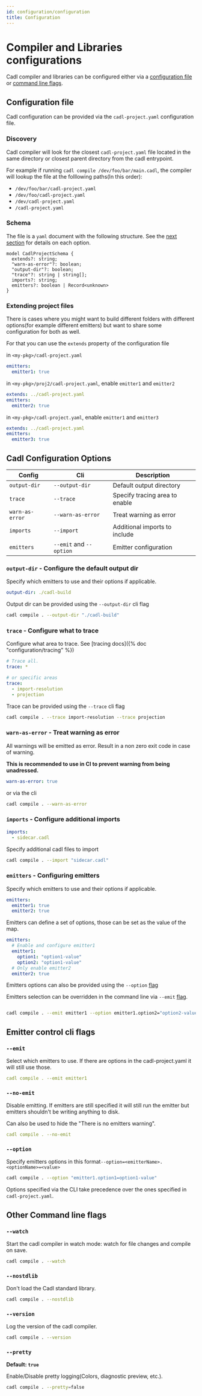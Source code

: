 ```yaml
---
id: configuration/configuration
title: Configuration
---
```


# Compiler and Libraries configurations

Cadl compiler and libraries can be configured either via a [configuration file](#configuration-file) or [command line flags](#command-line-flags).

## Configuration file

Cadl configuration can be provided via the `cadl-project.yaml` configuration file.

### Discovery

Cadl compiler will look for the closest `cadl-project.yaml` file located in the same directory or closest parent directory from the cadl entrypoint.

For example if running `cadl compile /dev/foo/bar/main.cadl`, the compiler will lookup the file at the folllowing paths(In this order):

- `/dev/foo/bar/cadl-project.yaml`
- `/dev/foo/cadl-project.yaml`
- `/dev/cadl-project.yaml`
- `/cadl-project.yaml`

### Schema

The file is a `yaml` document with the following structure. See the [next section](#cadl-configuration-options) for details on each option.

```cadl
model CadlProjectSchema {
  extends?: string;
  "warn-as-error"?: boolean;
  "output-dir"?: boolean;
  "trace"?: string | string[];
  imports?: string;
  emitters?: boolean | Record<unknown>
}
```

### Extending project files

There is cases where you might want to build different folders with different options(for example different emitters) but want to share some configuration for both as well.

For that you can use the `extends` property of the configuration file

in `<my-pkg>/cadl-project.yaml`

```yaml
emitters:
  emitter1: true
```

in `<my-pkg>/proj2/cadl-project.yaml`, enable `emitter1` and `emitter2`

```yaml
extends: ../cadl-project.yaml
emitters:
  emitter2: true
```

in `<my-pkg>/cadl-project.yaml`, enable `emitter1` and `emitter3`

```yaml
extends: ../cadl-project.yaml
emitters:
  emitter3: true
```

## Cadl Configuration Options

| Config          | Cli                     | Description                    |
| --------------- | ----------------------- | ------------------------------ |
| `output-dir`    | `--output-dir`          | Default output directory       |
| `trace`         | `--trace`               | Specify tracing area to enable |
| `warn-as-error` | `--warn-as-error`       | Treat warning as error         |
| `imports`       | `--import`              | Additional imports to include  |
| `emitters`      | `--emit` and `--option` | Emitter configuration          |

### `output-dir` - Configure the default output dir

Specify which emitters to use and their options if applicable.

```yaml
output-dir: ./cadl-build
```

Output dir can be provided using the `--output-dir` cli flag

```bash
cadl compile . --output-dir "./cadl-build"
```

### `trace` - Configure what to trace

Configure what area to trace. See [tracing docs]({% doc "configuration/tracing" %})

```yaml
# Trace all.
trace: *

# or specific areas
trace:
  - import-resolution
  - projection
```

Trace can be provided using the `--trace` cli flag

```bash
cadl compile . --trace import-resolution --trace projection
```

### `warn-as-error` - Treat warning as error

All warnings will be emitted as error. Result in a non zero exit code in case of warning.

**This is recommended to use in CI to prevent warning from being unadressed.**

```yaml
warn-as-error: true
```

or via the cli

```bash
cadl compile . --warn-as-error
```

### `imports` - Configure additional imports

```yaml
imports:
  - sidecar.cadl
```

Specify additional cadl files to import

```bash
cadl compile . --import "sidecar.cadl"
```

### `emitters` - Configuring emitters

Specify which emitters to use and their options if applicable.

```yaml
emitters:
  emitter1: true
  emitter2: true
```

Emitters can define a set of options, those can be set as the value of the map.

```yaml
emitters:
  # Enable and configure emitter1
  emitter1:
    option1: "option1-value"
    option2: "option1-value"
  # Only enable emitter2
  emitter2: true
```

Emitters options can also be provided using the `--option` [flag](#option)

Emitters selection can be overridden in the command line via `--emit` [flag](#emit).

```bash

cadl compile . --emit emitter1 --option emitter1.option2="option2-value"
```

## Emitter control cli flags

### `--emit`

Select which emitters to use. If there are options in the cadl-project.yaml it will still use those.

```yaml
cadl compile . --emit emitter1
```

### `--no-emit`

Disable emitting. If emitters are still specified it will still run the emitter but emitters shouldn't be writing anything to disk.

Can also be used to hide the "There is no emitters warning".

```yaml
cadl compile . --no-emit
```

### `--option`

Specify emitters options in this format`--option=<emitterName>.<optionName>=<value>`

```bash
cadl compile . --option "emitter1.option1=option1-value"
```

Options specified via the CLI take precedence over the ones specified in `cadl-project.yaml`.

## Other Command line flags

### `--watch`

Start the cadl compiler in watch mode: watch for file changes and compile on save.

```bash
cadl compile . --watch
```

### `--nostdlib`

Don't load the Cadl standard library.

```bash
cadl compile . --nostdlib
```

### `--version`

Log the version of the cadl compiler.

```bash
cadl compile . --version
```

### `--pretty`

**Default: `true`**

Enable/Disable pretty logging(Colors, diagnostic preview, etc.).

```bash
cadl compile . --pretty=false
```
